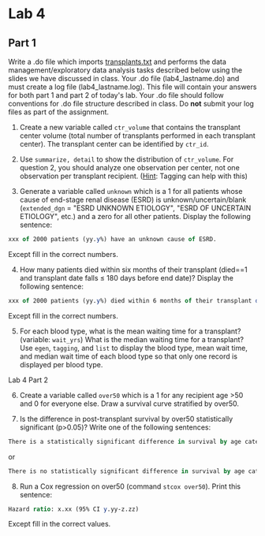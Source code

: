 ﻿# Lab 4

## Part 1

Write a .do file which imports [transplants.txt](https://raw.githubusercontent.com/jhustata/livre/main/transplants.txt) and performs the data management/exploratory data analysis tasks described below using the slides we have discussed in class. Your .do file (lab4_lastname.do) and must create a log file (lab4_lastname.log). This file will contain your answers for both part 1 and part 2 of today's lab. Your .do file should follow conventions for .do file structure described in class. Do **not** submit your log files as part of the assignment.    
    
1. Create a new variable called `ctr_volume` that contains the transplant center volume (total number of transplants performed in each transplant center). The transplant center can be identified by `ctr_id`.     
    
2. Use `summarize, detail` to show the distribution of `ctr_volume`. For question 2, you should analyze one observation per center, not one observation per transplant recipient. (<u>Hint</u>: Tagging can help with this)  

3. Generate a variable called `unknown` which is a 1 for all patients whose cause of end-stage renal disease (ESRD) is unknown/uncertain/blank (`extended_dgn` = "ESRD UNKNOWN ETIOLOGY", "ESRD OF UNCERTAIN ETIOLOGY", etc.) and a zero for all other patients. Display the following sentence:

```stata
xxx of 2000 patients (yy.y%) have an unknown cause of ESRD.
```
Except fill in the correct numbers.   

4. How many patients died within six months of their transplant (died==1 and transplant date falls ≤ 180 days before end date)? Display the following sentence:

```stata
xxx of 2000 patients (yy.y%) died within 6 months of their transplant date.
```

Except fill in the correct numbers.      
    
5. For each blood type, what is the mean waiting time for a transplant? (variable: `wait_yrs`) What is the median waiting time for a transplant? Use `egen`, `tagging`, and `list` to display the blood type, mean wait time, and median wait time of each blood type so that only one record is displayed per blood type. 

Lab 4 Part 2

6. Create a variable called `over50` which is a 1 for any recipient age >50 and 0 for everyone else. Draw a survival curve stratified by over50.     

7. Is the difference in post-transplant survival by over50 statistically significant (p>0.05)? Write one of the following sentences:

```stata
There is a statistically significant difference in survival by age category (p<0.05)`
```

or

```stata
There is no statistically significant difference in survival by age category (p=0.x)
```

8. Run a Cox regression on over50 (command `stcox over50`). Print this sentence:

```stata
Hazard ratio: x.xx (95% CI y.yy-z.zz) 
```

Except fill in the correct values.




